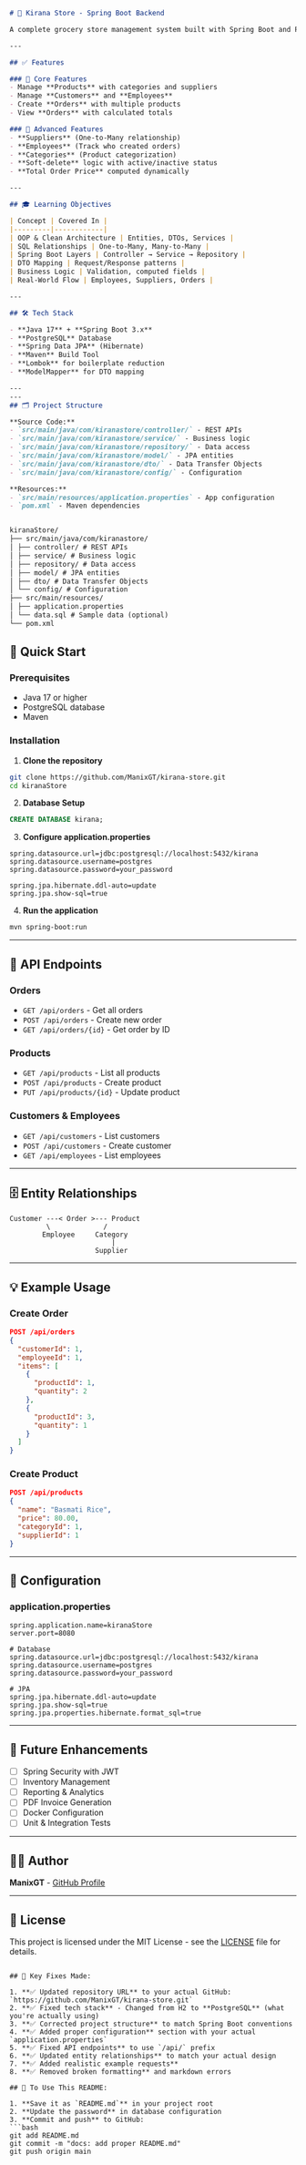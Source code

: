 
```markdown
# 🛒 Kirana Store - Spring Boot Backend

A complete grocery store management system built with Spring Boot and PostgreSQL, designed to help Java developers grow from basic to intermediate level.

---

## ✅ Features

### 🔸 Core Features
- Manage **Products** with categories and suppliers
- Manage **Customers** and **Employees**
- Create **Orders** with multiple products
- View **Orders** with calculated totals

### 🔹 Advanced Features
- **Suppliers** (One-to-Many relationship)
- **Employees** (Track who created orders)
- **Categories** (Product categorization)
- **Soft-delete** logic with active/inactive status
- **Total Order Price** computed dynamically

---

## 🎓 Learning Objectives

| Concept | Covered In |
|---------|------------|
| OOP & Clean Architecture | Entities, DTOs, Services |
| SQL Relationships | One-to-Many, Many-to-Many |
| Spring Boot Layers | Controller → Service → Repository |
| DTO Mapping | Request/Response patterns |
| Business Logic | Validation, computed fields |
| Real-World Flow | Employees, Suppliers, Orders |

---

## 🛠️ Tech Stack

- **Java 17** + **Spring Boot 3.x**
- **PostgreSQL** Database
- **Spring Data JPA** (Hibernate)
- **Maven** Build Tool
- **Lombok** for boilerplate reduction
- **ModelMapper** for DTO mapping

---
---
## 🗂️ Project Structure

**Source Code:**
- `src/main/java/com/kiranastore/controller/` - REST APIs
- `src/main/java/com/kiranastore/service/` - Business logic
- `src/main/java/com/kiranastore/repository/` - Data access
- `src/main/java/com/kiranastore/model/` - JPA entities
- `src/main/java/com/kiranastore/dto/` - Data Transfer Objects
- `src/main/java/com/kiranastore/config/` - Configuration

**Resources:**
- `src/main/resources/application.properties` - App configuration
- `pom.xml` - Maven dependencies


kiranaStore/
├── src/main/java/com/kiranastore/
│ ├── controller/ # REST APIs
│ ├── service/ # Business logic
│ ├── repository/ # Data access
│ ├── model/ # JPA entities
│ ├── dto/ # Data Transfer Objects
│ └── config/ # Configuration
├── src/main/resources/
│ ├── application.properties
│ └── data.sql # Sample data (optional)
└── pom.xml
```

## 🚀 Quick Start

### Prerequisites
- Java 17 or higher
- PostgreSQL database
- Maven

### Installation

1. **Clone the repository**
```bash
git clone https://github.com/ManixGT/kirana-store.git
cd kiranaStore
```

2. **Database Setup**
```sql
CREATE DATABASE kirana;
```

3. **Configure application.properties**
```properties
spring.datasource.url=jdbc:postgresql://localhost:5432/kirana
spring.datasource.username=postgres
spring.datasource.password=your_password

spring.jpa.hibernate.ddl-auto=update
spring.jpa.show-sql=true
```

4. **Run the application**
```bash
mvn spring-boot:run
```

---

## 📡 API Endpoints

### Orders
- `GET /api/orders` - Get all orders
- `POST /api/orders` - Create new order
- `GET /api/orders/{id}` - Get order by ID

### Products
- `GET /api/products` - List all products
- `POST /api/products` - Create product
- `PUT /api/products/{id}` - Update product

### Customers & Employees
- `GET /api/customers` - List customers
- `POST /api/customers` - Create customer
- `GET /api/employees` - List employees

---

## 🗄️ Entity Relationships

```
Customer ---< Order >--- Product
         \             /
        Employee     Category
                         |
                     Supplier
```

---

## 💡 Example Usage

### Create Order
```json
POST /api/orders
{
  "customerId": 1,
  "employeeId": 1,
  "items": [
    {
      "productId": 1,
      "quantity": 2
    },
    {
      "productId": 3,
      "quantity": 1
    }
  ]
}
```

### Create Product
```json
POST /api/products
{
  "name": "Basmati Rice",
  "price": 80.00,
  "categoryId": 1,
  "supplierId": 1
}
```
---
## 🔧 Configuration

### application.properties
```properties
spring.application.name=kiranaStore
server.port=8080

# Database
spring.datasource.url=jdbc:postgresql://localhost:5432/kirana
spring.datasource.username=postgres
spring.datasource.password=your_password

# JPA
spring.jpa.hibernate.ddl-auto=update
spring.jpa.show-sql=true
spring.jpa.properties.hibernate.format_sql=true
```

---

## 🚀 Future Enhancements

- [ ] Spring Security with JWT
- [ ] Inventory Management
- [ ] Reporting & Analytics
- [ ] PDF Invoice Generation
- [ ] Docker Configuration
- [ ] Unit & Integration Tests

---

## 👨‍💻 Author

**ManixGT** - [GitHub Profile](https://github.com/ManixGT)

---

## 📄 License

This project is licensed under the MIT License - see the [LICENSE](LICENSE) file for details.
```

## 🔧 Key Fixes Made:

1. **✅ Updated repository URL** to your actual GitHub: `https://github.com/ManixGT/kirana-store.git`
2. **✅ Fixed tech stack** - Changed from H2 to **PostgreSQL** (what you're actually using)
3. **✅ Corrected project structure** to match Spring Boot conventions
4. **✅ Added proper configuration** section with your actual `application.properties`
5. **✅ Fixed API endpoints** to use `/api/` prefix
6. **✅ Updated entity relationships** to match your actual design
7. **✅ Added realistic example requests**
8. **✅ Removed broken formatting** and markdown errors

## 🎯 To Use This README:

1. **Save it as `README.md`** in your project root
2. **Update the password** in database configuration
3. **Commit and push** to GitHub:
```bash
git add README.md
git commit -m "docs: add proper README.md"
git push origin main
```
